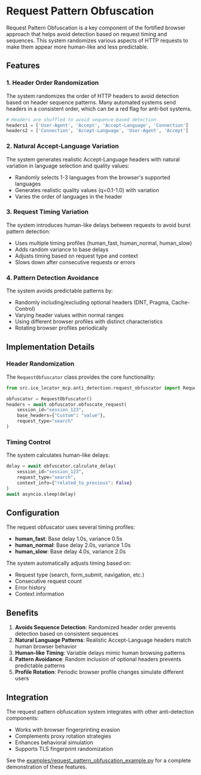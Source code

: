 # Request Pattern Obfuscation

Request Pattern Obfuscation is a key component of the fortified browser approach that helps avoid detection based on request timing and sequences. This system randomizes various aspects of HTTP requests to make them appear more human-like and less predictable.

## Features

### 1. Header Order Randomization

The system randomizes the order of HTTP headers to avoid detection based on header sequence patterns. Many automated systems send headers in a consistent order, which can be a red flag for anti-bot systems.

```python
# Headers are shuffled to avoid sequence-based detection
headers1 = ['User-Agent', 'Accept', 'Accept-Language', 'Connection']
headers2 = ['Connection', 'Accept-Language', 'User-Agent', 'Accept']
```

### 2. Natural Accept-Language Variation

The system generates realistic Accept-Language headers with natural variation in language selection and quality values:

- Randomly selects 1-3 languages from the browser's supported languages
- Generates realistic quality values (q=0.1-1.0) with variation
- Varies the order of languages in the header

### 3. Request Timing Variation

The system introduces human-like delays between requests to avoid burst pattern detection:

- Uses multiple timing profiles (human_fast, human_normal, human_slow)
- Adds random variance to base delays
- Adjusts timing based on request type and context
- Slows down after consecutive requests or errors

### 4. Pattern Detection Avoidance

The system avoids predictable patterns by:

- Randomly including/excluding optional headers (DNT, Pragma, Cache-Control)
- Varying header values within normal ranges
- Using different browser profiles with distinct characteristics
- Rotating browser profiles periodically

## Implementation Details

### Header Randomization

The `RequestObfuscator` class provides the core functionality:

```python
from src.ice_locator_mcp.anti_detection.request_obfuscator import RequestObfuscator

obfuscator = RequestObfuscator()
headers = await obfuscator.obfuscate_request(
    session_id="session_123",
    base_headers={"Custom": "value"},
    request_type="search"
)
```

### Timing Control

The system calculates human-like delays:

```python
delay = await obfuscator.calculate_delay(
    session_id="session_123",
    request_type="search",
    context_info={"related_to_previous": False}
)
await asyncio.sleep(delay)
```

## Configuration

The request obfuscator uses several timing profiles:

- **human_fast**: Base delay 1.0s, variance 0.5s
- **human_normal**: Base delay 2.0s, variance 1.0s  
- **human_slow**: Base delay 4.0s, variance 2.0s

The system automatically adjusts timing based on:
- Request type (search, form_submit, navigation, etc.)
- Consecutive request count
- Error history
- Context information

## Benefits

1. **Avoids Sequence Detection**: Randomized header order prevents detection based on consistent sequences
2. **Natural Language Patterns**: Realistic Accept-Language headers match human browser behavior
3. **Human-like Timing**: Variable delays mimic human browsing patterns
4. **Pattern Avoidance**: Random inclusion of optional headers prevents predictable patterns
5. **Profile Rotation**: Periodic browser profile changes simulate different users

## Integration

The request pattern obfuscation system integrates with other anti-detection components:

- Works with browser fingerprinting evasion
- Complements proxy rotation strategies
- Enhances behavioral simulation
- Supports TLS fingerprint randomization

See the [examples/request_pattern_obfuscation_example.py](../examples/request_pattern_obfuscation_example.py) for a complete demonstration of these features.